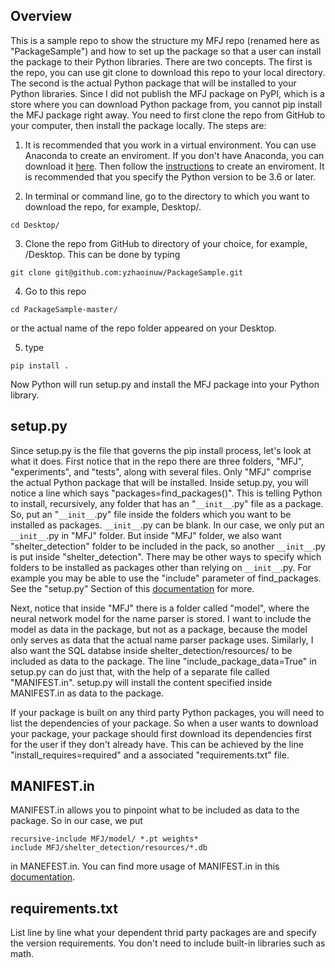 ## Overview
This is a sample repo to show the structure my MFJ repo (renamed here as "PackageSample") and how to set up the package so that a user can install the package to their Python libraries. There are two concepts. The first is the repo, you can use git clone to download this repo to your local directory. The second is the actual Python package that will be installed to your Python libraries. Since I did not publish the MFJ package on PyPI, which is a store where you can download Python package from, you cannot pip install the MFJ package right away. You need to first clone the repo from GitHub to your computer, then install the package locally. The steps are:

1. It is recommended that you work in a virtual environment. You can use Anaconda to create an enviroment. If you don't have Anaconda, you can download it [here](https://docs.anaconda.com/anaconda/install/). Then follow the [instructions](https://docs.conda.io/projects/conda/en/latest/user-guide/tasks/manage-environments.html#creating-an-environment-with-commands) to create an enviroment. It is recommended that you specify the Python version to be 3.6 or later.

2. In terminal or command line, go to the directory to which you want to download the repo, for example, Desktop/. 
```shell
cd Desktop/
```

3. Clone the repo from GitHub to directory of your choice, for example, /Desktop.  This can be done by typing 
```shell
git clone git@github.com:yzhaoinuw/PackageSample.git
```

4. Go to this repo
```shell
cd PackageSample-master/
```
or the actual name of the repo folder appeared on your Desktop.

5. type 
```shell
pip install .
```
Now Python will run setup.py and install the MFJ package into your Python library.


## setup.py
Since setup.py is the file that governs the pip install process, let's look at what it does. First notice that in the repo there are three folders, "MFJ", "experiments", and "tests", along with several files. Only "MFJ" comprise the actual Python package that will be installed. Inside setup.py, you will notice a line which says "packages=find_packages()". This is telling Python to install, recursively, any folder that has an "`__init__`.py" file as a package. So, put an "`__init__`.py" file inside the folders which you want to be installed as packages. `__init__`.py can be blank. In our case, we only put an `__init__`.py in "MFJ" folder. But inside "MFJ" folder, we also want "shelter_detection" folder to be included in the pack, so another `__init__`.py is put inside "shelter_detection". There may be other ways to specify which folders to be installed as packages other than relying on `__init__`.py. For example you may be able to use the "include" parameter of find_packages. See the "setup.py" Section of this [documentation](https://packaging.python.org/guides/distributing-packages-using-setuptools/#setup-py) for more.

Next, notice that inside "MFJ" there is a folder called "model", where the neural network model for the name parser is stored. I want to include the model as data in the package, but not as a package, because the model only serves as data that the actual name parser package uses. Similarly, I also want the SQL databse inside shelter_detection/resources/ to be included as data to the package. The line "include_package_data=True" in setup.py can do just that, with the help of a separate file called "MANIFEST.in". setup.py will install the content specified inside MANIFEST.in as data to the package.

If your package is built on any third party Python packages, you will need to list the dependencies  of your package. So when a user wants to download your package, your package should first download its dependencies first for the user if they don't already have. This can be achieved by the line "install_requires=required" and a associated "requirements.txt" file.


## MANIFEST.in
MANIFEST.in allows you to pinpoint what to be included as data to the package. So in our case, we put 
```
recursive-include MFJ/model/ *.pt weights*
include MFJ/shelter_detection/resources/*.db
```
in MANEFEST.in. You can find more usage of MANIFEST.in in this [documentation](https://packaging.python.org/guides/using-manifest-in/).


## requirements.txt
List line by line what your dependent thrid party packages are and specify the version requirements. You don't need to include built-in libraries such as math. 



